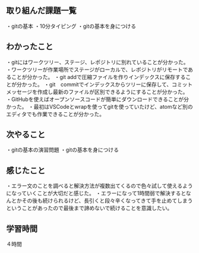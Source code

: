 ## 取り組んだ課題一覧
・gitの基本
・10分タイピング
・gitの基本を身につける
## わかったこと
・gitにはワークツリー、ステージ、レポジトリに別れていることが分かった。
・ワークツリーが作業場所でステージがローカルで、レポジトリがリモートであることが分かった。
・git addで圧縮ファイルを作りインデックスに保存することが分かった。
・git　commitでインデックスからツリーに保存して、コミットメッセージを作成し最新のファイルが区別できるようにすることが分かった。
・GitHubを使えばオープンソースコードが簡単にダウンロードできることが分かった。
・最初はVSCodeとwrapを使ってgitを使っていたけど、atomなど別のエディタでも作業できることが分かった。
## 次やること
・gitの基本の演習問題
・gitの基本を身につける
## 感じたこと
・エラー文のことを調べると解決方法が複数出てくるので色々試して使えるようになっていくことが大切だと感じた。
・エラーになって1時間弱で解決するとなんとかその後も続けられるけど、長引くと段々辛くなってきて手を止めてしまうということがあったので最後まで諦めないで続けることを意識したい。
## 学習時間
４時間
